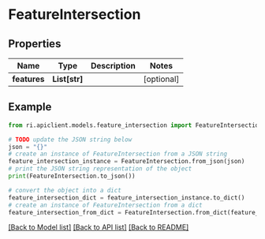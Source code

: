 # FeatureIntersection


## Properties

Name | Type | Description | Notes
------------ | ------------- | ------------- | -------------
**features** | **List[str]** |  | [optional] 

## Example

```python
from ri.apiclient.models.feature_intersection import FeatureIntersection

# TODO update the JSON string below
json = "{}"
# create an instance of FeatureIntersection from a JSON string
feature_intersection_instance = FeatureIntersection.from_json(json)
# print the JSON string representation of the object
print(FeatureIntersection.to_json())

# convert the object into a dict
feature_intersection_dict = feature_intersection_instance.to_dict()
# create an instance of FeatureIntersection from a dict
feature_intersection_from_dict = FeatureIntersection.from_dict(feature_intersection_dict)
```
[[Back to Model list]](../README.md#documentation-for-models) [[Back to API list]](../README.md#documentation-for-api-endpoints) [[Back to README]](../README.md)

